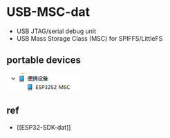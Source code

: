 
# USB-MSC-dat

- USB JTAG/serial debug unit
- USB Mass Storage Class (MSC) for SPIFFS/LittleFS




## portable devices 

![](2025-09-29-15-15-40.png)




## ref 

- [[ESP32-SDK-dat]]